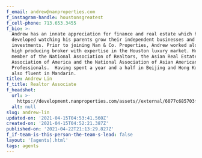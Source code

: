```yaml
---
f_email: andrew@nanproperties.com
f_instagram-handle: houstonsgreatest
f_cell-phone: 713.653.3455
f_bio: >-
  Andrew has an innate appreciation for finance and real estate which he
  developed watching his parents grow their independent businesses and property
  investments. Prior to joining Nan & Co. Properties, Andrew worked alongside a
  high producing broker with expertise in the Houston luxury market. He is a
  member of the National Association of Realtors, the Asian Real Estate
  Association of America and the National Association of Asian American
  Professionals.  Having spent a year and a half in Beijing and Hong Kong, he is
  also fluent in Mandarin.
title: Andrew Lin
f_title: Realtor Associate
f_headshot:
  url: >-
    https://development.nanproperties.com/assets//external/6077c685703f551487a5e640_602605164909doptimized_c26ebf5403db1854cf6dde320deafcc7-1.jpeg
  alt: null
slug: andrew-lin
updated-on: '2021-04-15T04:53:41.560Z'
created-on: '2021-04-15T04:52:21.387Z'
published-on: '2021-04-22T21:13:29.827Z'
f_if-team-is-this-person-the-team-s-lead: false
layout: '[agents].html'
tags: agents
---
```



